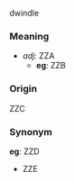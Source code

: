 dwindle
### Meaning
+ _adj_: ZZA
	+ __eg__: ZZB

### Origin

ZZC

### Synonym

__eg__: ZZD

+ ZZE



